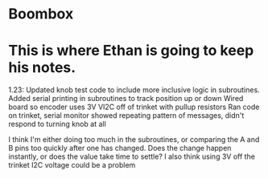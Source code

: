 # Boombox
# This is where Ethan is going to keep his notes.

1.23:
Updated knob test code to include more inclusive logic in subroutines.
Added serial printing in subroutines to track position up or down
Wired board so encoder uses 3V VI2C off of trinket with pullup resistors
Ran code on trinket, serial monitor showed repeating pattern of messages, didn't respond to turning knob at all

I think I'm either doing too much in the subroutines, or comparing the A and B pins too quickly after one
has changed. Does the change happen instantly, or does the value take time to settle?
I also think using 3V off the trinket I2C voltage could be a problem